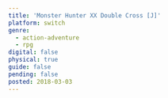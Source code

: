 ```yaml
---
title: 'Monster Hunter XX Double Cross [J]'
platform: switch
genre:
  - action-adventure
  - rpg
digital: false
physical: true
guide: false
pending: false
posted: 2018-03-03
---
```

